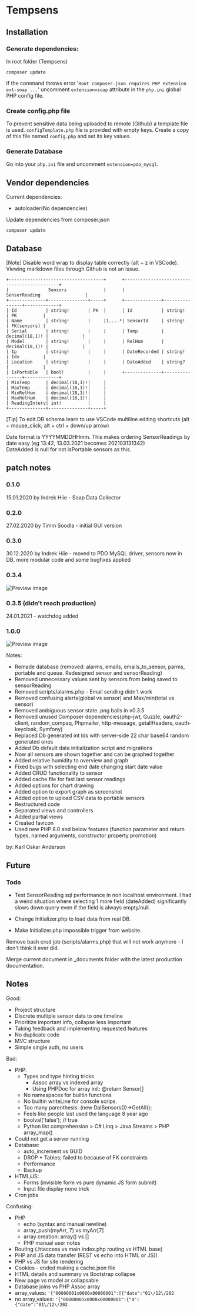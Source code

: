 # Tempsens

## Installation

### Generate dependencies:
In root folder (Tempsens)
```
composer update
```

If the command throws error '`Root composer.json requires PHP extension ext-soap ...`' uncomment `extension=soap` attribute in the `php.ini` global PHP config file.

### Create config.php file
To prevent sensitive data being uploaded to remote (Github) a template file is used.
`configTemplate.php` file is provided with empty keys.
Create a copy of this file named `config.php` and set its key values.

### Generate Database
Go into your `php.ini` file and uncomment `extension=pdo_mysql`.

## Vendor dependencies

Current dependencies:
* autoloader(No dependencies)

Update dependencies from composer.json
```
composer update
```

## Database

[Note] Disable word wrap to display table correctly (alt + z in VSCode). Viewing markdown files through Github is not an issue. 

```
+------------------------------------+      +---------------------------------------------+                                                                                                              
|               Sensors              |      |               SensorReading                 |                                                                                                              
+--------------+---------------+-----+      +--------------+----------------+-------------+                                                                                                              
| Id           | string!       | PK  |      | Id           | string!        | PK          |                                                                                                              
| Name         | string!       |     |1....*| SensorId     | string!        | FK(sensors) |                                                                                                              
| Serial       | string!       |     |      | Temp         | decimal(18,1)! |             |                                                                                                              
| Model        | string!       |     |      | RelHum       | decimal(18,1)! |             |                                                                           
| Ip           | string!       |     |      | DateRecorded | string!        | Idx         |                                                                           
| Location     | string!       |     |      | DateAdded    | string?        |             |                                                                        
| IsPortable   | bool!         |     |      +--------------+----------------+-------------+                                                                                                        
| MinTemp      | decimal(18,1)!|     |                                                                                                              
| MaxTemp      | decimal(18,1)!|     |                                                                                                                                         
| MinRelHum    | decimal(18,1)!|     |                                                                                                                                                           
| MaxRelHum    | decimal(18,1)!|     |                                                                                                              
| ReadingInterv| int!          |     |                                                                                                               
+--------------+---------------+-----+                                                                        
```                                                                                                           
[Tip] To edit DB schema learn to use VSCode multiline editing shortcuts (alt + mouse_click; alt + ctrl + down/up arrow)

Date format is YYYYMMDDHHmm. This makes ordering SensorReadings by date easy (eg 13:42, 13.03.2021 becomes 202103131342)                
DateAdded is null for not isPortable sensors as this.

## patch notes


### 0.1.0
15.01.2020 by Indrek Hiie - Soap Data Collector 

### 0.2.0
27.02.2020 by Timm Soodla - initial GUI version
### 0.3.0
30.12.2020 by Indrek Hiie - moved to PDO MySQL driver, sensors now in DB, more modular code and some bugfixes applied

### 0.3.4

![Preview image](_documents/version_0.3.4.png)

### 0.3.5 (didn't reach production)
24.01.2021 - watchdog added

### 1.0.0

![Preview image](_documents/version_1.0.0.png)

Notes:
* Remade database (removed: alarms, emails, emails_to_sensor, parms, portable and queue. Redesigned sensor and sensorReading)
* Removed unnecessary values sent by sensors from being saved to sensorReading
* Removed scripts/alarms.php - Email sending didn't work
* Removed confusing alerts(global vs sensor) and Max/min(total vs sensor)
* Removed ambiguous sensor state .png balls in v0.3.5
* Removed unused Composer dependencies(php-jwt, Guzzle, oauth2-client, random_compaq, Phpmailer, http-message, getallHeaders, oauth-keycloak, Symfony)
* Replaced Db generated int Ids with server-side 22 char base64 random generated ones
* Added Db default data initialization script and migrations
* Now all sensors are shown together and can be graphed together
* Added relative humidity to overview and graph
* Fixed bugs with selecting end date changing start date value
* Added CRUD functionality to sensor
* Added cache file for fast last sensor readings
* Added options for chart drawing
* Added option to export graph as screenshot
* Added option to upload CSV data to portable sensors
* Restructured code
* Separated views and controllers
* Added partial views
* Created favicon
* Used new PHP 8.0 and below features (function parameter and return types, named arguments, constructor property promotion)

by: Karl Oskar Anderson

## Future

### Todo
* Test SensorReading sql performance in non localhost environment. 
I had a weird situation where selecting 1 more field (dateAdded) significantly slows down query even if the field is always empty/null. 

* Change Initializer.php to load data from real DB. 
* Make Initializer.php impossible trigger from website.

Remove bash crud job (scripts/alarms.php) that will not work anymore - I don't think it ever did.

Merge current document in _documents folder with the latest production documentation.


## Notes

Good:
* Project structure
* Discrete multiple sensor data to one timeline
* Prioritize important info, collapse less important
* Taking feedback and implementing requested features
* No duplicate code
* MVC structure
* Simple single auth, no users

Bad:
* PHP:
  * Types and type hinting tricks
    * Assoc array vs indexed array
    * Using PHPDoc for array init: @return Sensor[]
  * No namespaces for builtin functions
  * No builtin writeLine for console scrips.
  * Too many parenthesis: (new DalSensors())->GetAll();
  * Feels like people last used the language 8 year ago
  * boolval('false'); // true
  * Python list comprehension > C# Linq > Java Streams > PHP array_map()
* Could not get a server running
* Database: 
  * auto_increment vs GUID
  * DROP * Tables; failed to because of FK constraints
  * Performance
  * Backup
* HTML/JS:
  * Forms (invisible form vs pure dynamic JS form submit)
  * Input file display none trick
* Cron jobs


Confusing:
* PHP
  * echo (syntax and manual newline)
  * array_push(myArr, 7) vs myArr[7]
  * array creation: array() vs []
  * PHP manual user notes
* Routing (.htaccess vs main index.php routing vs HTML base)
* PHP and JS data transfer (REST vs echo into HTML or JS))
* PHP vs JS for site rendering
* Cookies - ended making a cache.json file
* HTML details and summary vs Bootstrap collapse
* New page vs model or collapsable
* Database joins vs PHP Assoc array
* array_values: `'{"00000001x0000x00000001":[{"date":"01\/12\/202`
* no array_values: `'{"00000001x0000x00000001":{"4":{"date":"01\/12\/202`
